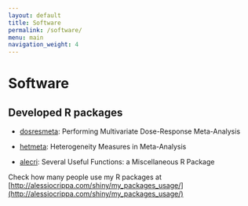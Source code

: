```yaml
---
layout: default
title: Software
permalink: /software/
menu: main
navigation_weight: 4
---
```


Software
========

## Developed R packages
<!--
<h2>(release version on CRAN, development version on GitHub)</h2>
-->

- [dosresmeta](/software/dosresmeta.html): Performing Multivariate Dose-Response Meta-Analysis

- [hetmeta](/software/hetmeta.html): Heterogeneity Measures in Meta-Analysis

- [alecri](https://github.com/alecri/alecri): Several Useful Functions: a Miscellaneous R Package


Check how many people use my R packages at [http://alessiocrippa.com/shiny/my_packages_usage/](http://alessiocrippa.com/shiny/my_packages_usage/)